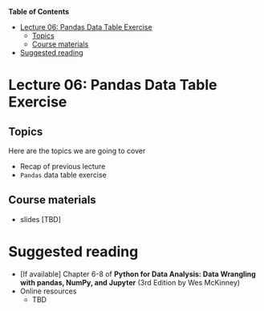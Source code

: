 
**Table of Contents**
- [Lecture 06: Pandas Data Table Exercise](#lecture-06-pandas-data-table-exercise)
  - [Topics](#topics)
  - [Course materials](#course-materials)
- [Suggested reading](#suggested-reading)

# Lecture 06: Pandas Data Table Exercise

## Topics
Here are the topics we are going to cover
* Recap of previous lecture
* `Pandas` data table exercise

## Course materials
* slides [TBD]

# Suggested reading
* [If available] Chapter 6-8 of **Python for Data Analysis: Data Wrangling with pandas, NumPy, and Jupyter** (3rd Edition by Wes McKinney)
* Online resources
  * TBD
 